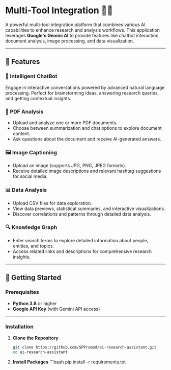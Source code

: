 # Multi-Tool Integration 🧑‍💻

A powerful multi-tool integration platform that combines various AI capabilities to enhance research and analysis workflows. This application leverages **Google's Gemini AI** to provide features like chatbot interaction, document analysis, image processing, and data visualization.

---

## 🌟 Features

### 💬 Intelligent ChatBot  
Engage in interactive conversations powered by advanced natural language processing. Perfect for brainstorming ideas, answering research queries, and getting contextual insights.

### 📄 PDF Analysis  
- Upload and analyze one or more PDF documents.  
- Choose between summarization and chat options to explore document content.  
- Ask questions about the document and receive AI-generated answers.

### 🖼️ Image Captioning  
- Upload an image (supports JPG, PNG, JPEG formats).  
- Receive detailed image descriptions and relevant hashtag suggestions for social media.

### 📊 Data Analysis  
- Upload CSV files for data exploration.  
- View data previews, statistical summaries, and interactive visualizations.  
- Discover correlations and patterns through detailed data analysis.

### 🔍 Knowledge Graph  
- Enter search terms to explore detailed information about people, entities, and topics.  
- Access related links and descriptions for comprehensive research insights.

---

## 🚀 Getting Started

### Prerequisites  
- **Python 3.8** or higher  
- **Google API Key** (with Gemini API access)

---

### Installation

1. **Clone the Repository**  
   ```bash
   git clone https://github.com/SPPramod/ai-research-assistant.git
   cd ai-research-assistant

2. **Install Packages**
   '''bash
   pip install -r requirements.txt


